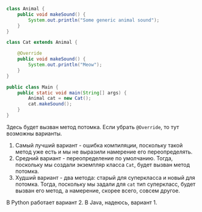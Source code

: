 ```Java
class Animal {
    public void makeSound() {
        System.out.println("Some generic animal sound");
    }
}

class Cat extends Animal {

    @Override
    public void makeSound() {
        System.out.println("Meow");
    }
}

public class Main {
    public static void main(String[] args) {
        Animal cat = new Cat();
        cat.makeSound();
    }
}
```

Здесь будет вызван метод потомка.
Если убрать `@Override`, то тут возможны варианты.

1. Самый лучший вариант - ошибка компиляции,
поскольку такой метод уже есть и мы не выразили намерение его переопределять.
2. Средний вариант - переопределение по умолчанию.
Тогда, поскольку мы создали экземпляр класса `Cat`,
будет вызван метод потомка.
3. Худший вариант - два метода: старый для суперкласса и новый для потомка.
Тогда, поскольку мы задали для `cat` тип суперкласс, будет вызван его метод,
а намерение, скорее всего, совсем другое.

В Python работает вариант 2. В Java, надеюсь, вариант 1.
